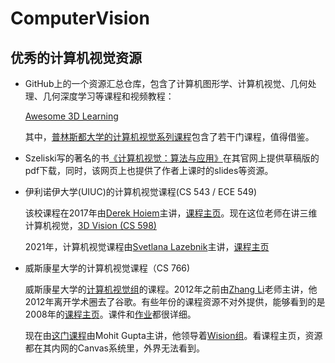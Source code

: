 # ComputerVision

## 优秀的计算机视觉资源

- GitHub上的一个资源汇总仓库，包含了计算机图形学、计算机视觉、几何处理、几何深度学习等课程和视频教程：
  
  [Awesome 3D Learning](https://github.com/tensorush/Awesome-3D-Learning)
  
  其中，[普林斯都大学的计算机视觉系列课程](http://3dvision.princeton.edu/courses.html)包含了若干门课程，值得借鉴。
  
- Szeliski写的著名的书[《计算机视觉：算法与应用》](http://szeliski.org/Book/)在其官网上提供草稿版的pdf下载，同时，该网页上也提供了作者上课时的slides等资源。

- 伊利诺伊大学(UIUC)的计算机视觉课程(CS 543 / ECE 549)
  
  该校课程在2017年由[Derek Hoiem](http://dhoiem.cs.illinois.edu/)主讲，[课程主页](https://courses.engr.illinois.edu/cs543/sp2017/)。现在这位老师在讲三维计算机视觉，[3D Vision (CS 598)](https://courses.engr.illinois.edu/cs598dwh/fa2021/)
  
  2021年，计算机视觉课程由[Svetlana Lazebnik](http://slazebni.cs.illinois.edu/)主讲，[课程主页](http://slazebni.cs.illinois.edu/fall21/)

- 威斯康星大学的计算机视觉课程（CS 766)
  
  威斯康星大学的[计算机视觉组](http://pages.cs.wisc.edu/~dyer/vision.html)的课程。2012年之前由[Zhang Li](http://pages.cs.wisc.edu/~lizhang/)老师主讲，他2012年离开学术圈去了谷歌。有些年份的课程资源不对外提供，能够看到的是2008年的[课程主页](http://pages.cs.wisc.edu/~lizhang/courses/cs766-2008f/syllabus/syllabus.htm)。课件和[作业](http://pages.cs.wisc.edu/~lizhang/courses/cs766-2008f/projects/index.htm)都很详细。
  
  现在由[这门课程](http://pages.cs.wisc.edu/~mohitg/courses/CS766/)由Mohit Gupta主讲，他领导着[Wision组](https://wisionlab.cs.wisc.edu/)。看课程主页，资源都在其内网的Canvas系统里，外界无法看到。
  


